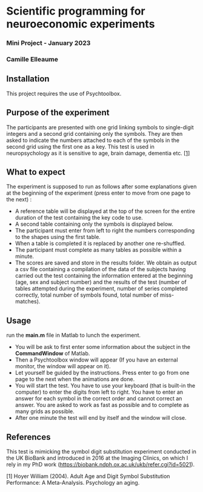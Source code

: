 
# __Scientific programming for neuroeconomic experiments__   
### __Mini Project - January 2023__  
### __Camille Elleaume__

## Installation
 
This project requires the use of Psychtoolbox.

## Purpose of the experiment

The participants are presented with one grid linking symbols to single-digit integers and a second grid containing only the symbols. They are then asked to indicate the numbers attached to each of the symbols in the second grid using the first one as a key. This test is used in neuropsychology as it is sensitive to age, brain damage, dementia etc. [[1]](#1)

## What to expect
The experiment is supposed to run as follows after some explanations given at the beginning of the experiment (press enter to move from one page to the next) :
- A reference table will be displayed at the top of the screen for the entire duration of the test containing the key code to use.
- A second table containing only the symbols is displayed below.  
- The participant must enter from left to right the numbers corresponding to the shapes using the first table.  
- When a table is completed it is replaced by another one re-shuffled.  
- The participant must complete as many tables as possible within a minute. 
- The scores are saved and store in the results folder. We obtain as output a csv file containing a compilation of the data of the subjects having carried out the test containing the information entered at the beginning (age, sex and subject number) and the results of the test (number of tables attempted during the experiment, number of series completed correctly, total number of symbols found, total number of miss-matches).

## Usage

run the __main.m__ file in Matlab to lunch the experiment.

- You will be ask to first enter some information about the subject in the __CommandWindow__ of Matlab.
- Then a Psychtoolbox window will appear (If you have an external monitor, the window will appear on it).
- Let yourself be guided by the instructions. Press enter to go from one page to the next when the animations are done.
- You will start the test. You have to use your keyboard (that is built-in the computer) to enter the digits from left to right. You have to enter an answer for each symbol in the correct order and cannot correct an answer. You are asked to work as fast as possible and to complete as many grids as possible. 
- After one minute the test will end by itself and the window will close. 

## References

This test is mimicking the symbol digit substitution experiment conducted in the UK BioBank and introduced in 2016 at the Imaging Clinics, on which I rely in my PhD work (https://biobank.ndph.ox.ac.uk/ukb/refer.cgi?id=5021). 

<a id="1">[1]</a> 
Hoyer William (2004). 
Adult Age and Digit Symbol Substitution Performance: A Meta-Analysis.
Psychology an aging.
